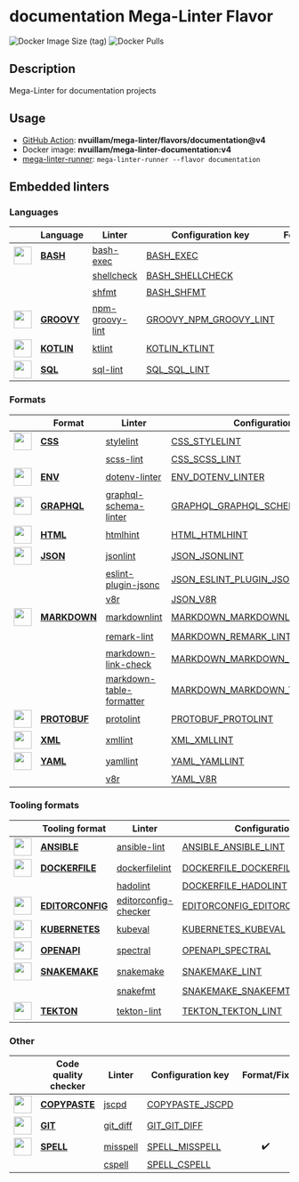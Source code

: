 # documentation Mega-Linter Flavor

![Docker Image Size (tag)](https://img.shields.io/docker/image-size/nvuillam/mega-linter-documentation/v4)
![Docker Pulls](https://img.shields.io/docker/pulls/nvuillam/mega-linter-documentation)

## Description

Mega-Linter for documentation projects

## Usage

- [GitHub Action](https://nvuillam.github.io/mega-linter/installation/#github-action): **nvuillam/mega-linter/flavors/documentation@v4**
- Docker image: **nvuillam/mega-linter-documentation:v4**
- [mega-linter-runner](https://nvuillam.github.io/mega-linter/mega-linter-runner/): `mega-linter-runner --flavor documentation`

## Embedded linters

### Languages

| <!-- --> | Language | Linter | Configuration key | Format/Fix |
| :---: | ----------------- | -------------- | ------------ | :-----: |
| <img src="https://github.com/nvuillam/mega-linter/raw/master/docs/assets/icons/bash.ico" alt="" height="32px" class="megalinter-icon"></a> <!-- linter-icon --> | [**BASH**](https://nvuillam.github.io/mega-linter/descriptors/bash/) | [bash-exec](https://nvuillam.github.io/mega-linter/descriptors/bash_bash_exec/)| [BASH_EXEC](https://nvuillam.github.io/mega-linter/descriptors/bash_bash_exec/)|  |
| <!-- --> <!-- linter-icon --> |  | [shellcheck](https://nvuillam.github.io/mega-linter/descriptors/bash_shellcheck/)| [BASH_SHELLCHECK](https://nvuillam.github.io/mega-linter/descriptors/bash_shellcheck/)|  |
| <!-- --> <!-- linter-icon --> |  | [shfmt](https://nvuillam.github.io/mega-linter/descriptors/bash_shfmt/)| [BASH_SHFMT](https://nvuillam.github.io/mega-linter/descriptors/bash_shfmt/)| :heavy_check_mark: |
| <img src="https://github.com/nvuillam/mega-linter/raw/master/docs/assets/icons/groovy.ico" alt="" height="32px" class="megalinter-icon"></a> <!-- linter-icon --> | [**GROOVY**](https://nvuillam.github.io/mega-linter/descriptors/groovy/) | [npm-groovy-lint](https://nvuillam.github.io/mega-linter/descriptors/groovy_npm_groovy_lint/)| [GROOVY_NPM_GROOVY_LINT](https://nvuillam.github.io/mega-linter/descriptors/groovy_npm_groovy_lint/)| :heavy_check_mark: |
| <img src="https://github.com/nvuillam/mega-linter/raw/master/docs/assets/icons/kotlin.ico" alt="" height="32px" class="megalinter-icon"></a> <!-- linter-icon --> | [**KOTLIN**](https://nvuillam.github.io/mega-linter/descriptors/kotlin/) | [ktlint](https://nvuillam.github.io/mega-linter/descriptors/kotlin_ktlint/)| [KOTLIN_KTLINT](https://nvuillam.github.io/mega-linter/descriptors/kotlin_ktlint/)| :heavy_check_mark: |
| <img src="https://github.com/nvuillam/mega-linter/raw/master/docs/assets/icons/sql.ico" alt="" height="32px" class="megalinter-icon"></a> <!-- linter-icon --> | [**SQL**](https://nvuillam.github.io/mega-linter/descriptors/sql/) | [sql-lint](https://nvuillam.github.io/mega-linter/descriptors/sql_sql_lint/)| [SQL_SQL_LINT](https://nvuillam.github.io/mega-linter/descriptors/sql_sql_lint/)|  |

### Formats

| <!-- --> | Format | Linter | Configuration key | Format/Fix |
| :---: | ----------------- | -------------- | ------------ | :-----: |
| <img src="https://github.com/nvuillam/mega-linter/raw/master/docs/assets/icons/css.ico" alt="" height="32px" class="megalinter-icon"></a> <!-- linter-icon --> | [**CSS**](https://nvuillam.github.io/mega-linter/descriptors/css/) | [stylelint](https://nvuillam.github.io/mega-linter/descriptors/css_stylelint/)| [CSS_STYLELINT](https://nvuillam.github.io/mega-linter/descriptors/css_stylelint/)| :heavy_check_mark: |
| <!-- --> <!-- linter-icon --> |  | [scss-lint](https://nvuillam.github.io/mega-linter/descriptors/css_scss_lint/)| [CSS_SCSS_LINT](https://nvuillam.github.io/mega-linter/descriptors/css_scss_lint/)|  |
| <img src="https://github.com/nvuillam/mega-linter/raw/master/docs/assets/icons/env.ico" alt="" height="32px" class="megalinter-icon"></a> <!-- linter-icon --> | [**ENV**](https://nvuillam.github.io/mega-linter/descriptors/env/) | [dotenv-linter](https://nvuillam.github.io/mega-linter/descriptors/env_dotenv_linter/)| [ENV_DOTENV_LINTER](https://nvuillam.github.io/mega-linter/descriptors/env_dotenv_linter/)| :heavy_check_mark: |
| <img src="https://github.com/nvuillam/mega-linter/raw/master/docs/assets/icons/graphql.ico" alt="" height="32px" class="megalinter-icon"></a> <!-- linter-icon --> | [**GRAPHQL**](https://nvuillam.github.io/mega-linter/descriptors/graphql/) | [graphql-schema-linter](https://nvuillam.github.io/mega-linter/descriptors/graphql_graphql_schema_linter/)| [GRAPHQL_GRAPHQL_SCHEMA_LINTER](https://nvuillam.github.io/mega-linter/descriptors/graphql_graphql_schema_linter/)|  |
| <img src="https://github.com/nvuillam/mega-linter/raw/master/docs/assets/icons/html.ico" alt="" height="32px" class="megalinter-icon"></a> <!-- linter-icon --> | [**HTML**](https://nvuillam.github.io/mega-linter/descriptors/html/) | [htmlhint](https://nvuillam.github.io/mega-linter/descriptors/html_htmlhint/)| [HTML_HTMLHINT](https://nvuillam.github.io/mega-linter/descriptors/html_htmlhint/)|  |
| <img src="https://github.com/nvuillam/mega-linter/raw/master/docs/assets/icons/json.ico" alt="" height="32px" class="megalinter-icon"></a> <!-- linter-icon --> | [**JSON**](https://nvuillam.github.io/mega-linter/descriptors/json/) | [jsonlint](https://nvuillam.github.io/mega-linter/descriptors/json_jsonlint/)| [JSON_JSONLINT](https://nvuillam.github.io/mega-linter/descriptors/json_jsonlint/)|  |
| <!-- --> <!-- linter-icon --> |  | [eslint-plugin-jsonc](https://nvuillam.github.io/mega-linter/descriptors/json_eslint_plugin_jsonc/)| [JSON_ESLINT_PLUGIN_JSONC](https://nvuillam.github.io/mega-linter/descriptors/json_eslint_plugin_jsonc/)| :heavy_check_mark: |
| <!-- --> <!-- linter-icon --> |  | [v8r](https://nvuillam.github.io/mega-linter/descriptors/json_v8r/)| [JSON_V8R](https://nvuillam.github.io/mega-linter/descriptors/json_v8r/)|  |
| <img src="https://github.com/nvuillam/mega-linter/raw/master/docs/assets/icons/markdown.ico" alt="" height="32px" class="megalinter-icon"></a> <!-- linter-icon --> | [**MARKDOWN**](https://nvuillam.github.io/mega-linter/descriptors/markdown/) | [markdownlint](https://nvuillam.github.io/mega-linter/descriptors/markdown_markdownlint/)| [MARKDOWN_MARKDOWNLINT](https://nvuillam.github.io/mega-linter/descriptors/markdown_markdownlint/)| :heavy_check_mark: |
| <!-- --> <!-- linter-icon --> |  | [remark-lint](https://nvuillam.github.io/mega-linter/descriptors/markdown_remark_lint/)| [MARKDOWN_REMARK_LINT](https://nvuillam.github.io/mega-linter/descriptors/markdown_remark_lint/)| :heavy_check_mark: |
| <!-- --> <!-- linter-icon --> |  | [markdown-link-check](https://nvuillam.github.io/mega-linter/descriptors/markdown_markdown_link_check/)| [MARKDOWN_MARKDOWN_LINK_CHECK](https://nvuillam.github.io/mega-linter/descriptors/markdown_markdown_link_check/)|  |
| <!-- --> <!-- linter-icon --> |  | [markdown-table-formatter](https://nvuillam.github.io/mega-linter/descriptors/markdown_markdown_table_formatter/)| [MARKDOWN_MARKDOWN_TABLE_FORMATTER](https://nvuillam.github.io/mega-linter/descriptors/markdown_markdown_table_formatter/)| :heavy_check_mark: |
| <img src="https://github.com/nvuillam/mega-linter/raw/master/docs/assets/icons/protobuf.ico" alt="" height="32px" class="megalinter-icon"></a> <!-- linter-icon --> | [**PROTOBUF**](https://nvuillam.github.io/mega-linter/descriptors/protobuf/) | [protolint](https://nvuillam.github.io/mega-linter/descriptors/protobuf_protolint/)| [PROTOBUF_PROTOLINT](https://nvuillam.github.io/mega-linter/descriptors/protobuf_protolint/)| :heavy_check_mark: |
| <img src="https://github.com/nvuillam/mega-linter/raw/master/docs/assets/icons/xml.ico" alt="" height="32px" class="megalinter-icon"></a> <!-- linter-icon --> | [**XML**](https://nvuillam.github.io/mega-linter/descriptors/xml/) | [xmllint](https://nvuillam.github.io/mega-linter/descriptors/xml_xmllint/)| [XML_XMLLINT](https://nvuillam.github.io/mega-linter/descriptors/xml_xmllint/)|  |
| <img src="https://github.com/nvuillam/mega-linter/raw/master/docs/assets/icons/yaml.ico" alt="" height="32px" class="megalinter-icon"></a> <!-- linter-icon --> | [**YAML**](https://nvuillam.github.io/mega-linter/descriptors/yaml/) | [yamllint](https://nvuillam.github.io/mega-linter/descriptors/yaml_yamllint/)| [YAML_YAMLLINT](https://nvuillam.github.io/mega-linter/descriptors/yaml_yamllint/)|  |
| <!-- --> <!-- linter-icon --> |  | [v8r](https://nvuillam.github.io/mega-linter/descriptors/yaml_v8r/)| [YAML_V8R](https://nvuillam.github.io/mega-linter/descriptors/yaml_v8r/)|  |

### Tooling formats

| <!-- --> | Tooling format | Linter | Configuration key | Format/Fix |
| :---: | ----------------- | -------------- | ------------ | :-----: |
| <img src="https://github.com/nvuillam/mega-linter/raw/master/docs/assets/icons/ansible.ico" alt="" height="32px" class="megalinter-icon"></a> <!-- linter-icon --> | [**ANSIBLE**](https://nvuillam.github.io/mega-linter/descriptors/ansible/) | [ansible-lint](https://nvuillam.github.io/mega-linter/descriptors/ansible_ansible_lint/)| [ANSIBLE_ANSIBLE_LINT](https://nvuillam.github.io/mega-linter/descriptors/ansible_ansible_lint/)|  |
| <img src="https://github.com/nvuillam/mega-linter/raw/master/docs/assets/icons/dockerfile.ico" alt="" height="32px" class="megalinter-icon"></a> <!-- linter-icon --> | [**DOCKERFILE**](https://nvuillam.github.io/mega-linter/descriptors/dockerfile/) | [dockerfilelint](https://nvuillam.github.io/mega-linter/descriptors/dockerfile_dockerfilelint/)| [DOCKERFILE_DOCKERFILELINT](https://nvuillam.github.io/mega-linter/descriptors/dockerfile_dockerfilelint/)|  |
| <!-- --> <!-- linter-icon --> |  | [hadolint](https://nvuillam.github.io/mega-linter/descriptors/dockerfile_hadolint/)| [DOCKERFILE_HADOLINT](https://nvuillam.github.io/mega-linter/descriptors/dockerfile_hadolint/)|  |
| <img src="https://github.com/nvuillam/mega-linter/raw/master/docs/assets/icons/editorconfig.ico" alt="" height="32px" class="megalinter-icon"></a> <!-- linter-icon --> | [**EDITORCONFIG**](https://nvuillam.github.io/mega-linter/descriptors/editorconfig/) | [editorconfig-checker](https://nvuillam.github.io/mega-linter/descriptors/editorconfig_editorconfig_checker/)| [EDITORCONFIG_EDITORCONFIG_CHECKER](https://nvuillam.github.io/mega-linter/descriptors/editorconfig_editorconfig_checker/)|  |
| <img src="https://github.com/nvuillam/mega-linter/raw/master/docs/assets/icons/kubernetes.ico" alt="" height="32px" class="megalinter-icon"></a> <!-- linter-icon --> | [**KUBERNETES**](https://nvuillam.github.io/mega-linter/descriptors/kubernetes/) | [kubeval](https://nvuillam.github.io/mega-linter/descriptors/kubernetes_kubeval/)| [KUBERNETES_KUBEVAL](https://nvuillam.github.io/mega-linter/descriptors/kubernetes_kubeval/)|  |
| <img src="https://github.com/nvuillam/mega-linter/raw/master/docs/assets/icons/openapi.ico" alt="" height="32px" class="megalinter-icon"></a> <!-- linter-icon --> | [**OPENAPI**](https://nvuillam.github.io/mega-linter/descriptors/openapi/) | [spectral](https://nvuillam.github.io/mega-linter/descriptors/openapi_spectral/)| [OPENAPI_SPECTRAL](https://nvuillam.github.io/mega-linter/descriptors/openapi_spectral/)|  |
| <img src="https://github.com/nvuillam/mega-linter/raw/master/docs/assets/icons/snakemake.ico" alt="" height="32px" class="megalinter-icon"></a> <!-- linter-icon --> | [**SNAKEMAKE**](https://nvuillam.github.io/mega-linter/descriptors/snakemake/) | [snakemake](https://nvuillam.github.io/mega-linter/descriptors/snakemake_snakemake/)| [SNAKEMAKE_LINT](https://nvuillam.github.io/mega-linter/descriptors/snakemake_snakemake/)|  |
| <!-- --> <!-- linter-icon --> |  | [snakefmt](https://nvuillam.github.io/mega-linter/descriptors/snakemake_snakefmt/)| [SNAKEMAKE_SNAKEFMT](https://nvuillam.github.io/mega-linter/descriptors/snakemake_snakefmt/)| :heavy_check_mark: |
| <img src="https://github.com/nvuillam/mega-linter/raw/master/docs/assets/icons/tekton.ico" alt="" height="32px" class="megalinter-icon"></a> <!-- linter-icon --> | [**TEKTON**](https://nvuillam.github.io/mega-linter/descriptors/tekton/) | [tekton-lint](https://nvuillam.github.io/mega-linter/descriptors/tekton_tekton_lint/)| [TEKTON_TEKTON_LINT](https://nvuillam.github.io/mega-linter/descriptors/tekton_tekton_lint/)|  |

### Other

| <!-- --> | Code quality checker | Linter | Configuration key | Format/Fix |
| :---: | ----------------- | -------------- | ------------ | :-----: |
| <img src="https://github.com/nvuillam/mega-linter/raw/master/docs/assets/icons/copypaste.ico" alt="" height="32px" class="megalinter-icon"></a> <!-- linter-icon --> | [**COPYPASTE**](https://nvuillam.github.io/mega-linter/descriptors/copypaste/) | [jscpd](https://nvuillam.github.io/mega-linter/descriptors/copypaste_jscpd/)| [COPYPASTE_JSCPD](https://nvuillam.github.io/mega-linter/descriptors/copypaste_jscpd/)|  |
| <img src="https://github.com/nvuillam/mega-linter/raw/master/docs/assets/icons/git.ico" alt="" height="32px" class="megalinter-icon"></a> <!-- linter-icon --> | [**GIT**](https://nvuillam.github.io/mega-linter/descriptors/git/) | [git_diff](https://nvuillam.github.io/mega-linter/descriptors/git_git_diff/)| [GIT_GIT_DIFF](https://nvuillam.github.io/mega-linter/descriptors/git_git_diff/)|  |
| <img src="https://github.com/nvuillam/mega-linter/raw/master/docs/assets/icons/spell.ico" alt="" height="32px" class="megalinter-icon"></a> <!-- linter-icon --> | [**SPELL**](https://nvuillam.github.io/mega-linter/descriptors/spell/) | [misspell](https://nvuillam.github.io/mega-linter/descriptors/spell_misspell/)| [SPELL_MISSPELL](https://nvuillam.github.io/mega-linter/descriptors/spell_misspell/)| :heavy_check_mark: |
| <!-- --> <!-- linter-icon --> |  | [cspell](https://nvuillam.github.io/mega-linter/descriptors/spell_cspell/)| [SPELL_CSPELL](https://nvuillam.github.io/mega-linter/descriptors/spell_cspell/)|  |


